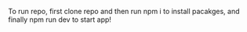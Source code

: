 To run repo, first clone repo and then run npm i to install pacakges, and finally npm run dev to start app! 
